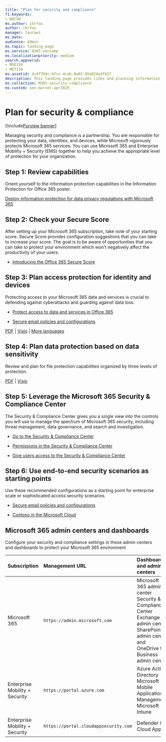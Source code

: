 ```yaml
---
title: "Plan for security and compliance"
f1.keywords:
- NOCSH
ms.author: chrfox
author: chrfox
manager: laurawi
ms.date: 
audience: Admin
ms.topic: landing-page
ms.service: O365-seccomp
ms.localizationpriority: medium
search.appverid: 
- MOE150
- MET150
ms.assetid: dc4f704c-6fcc-4cab-9a02-95a824e4fb57
description: This landing page provides links and planning information for security and compliance in Office 365.
ms.collection: M365-security-compliance 
ms.custom: seo-marvel-apr2020
---
```


# Plan for security &amp; compliance

[!include[Purview banner](../includes/purview-rebrand-banner.md)]

Managing security and compliance is a partnership. You are responsible for protecting your data, identities, and devices, while Microsoft vigorously protects Microsoft 365 services. You can use Microsoft 365 and Enterprise Mobility + Security (EMS) together to help you achieve the appropriate level of protection for your organization.
  
## Step 1: Review capabilities

Orient yourself to the information protection capabilities in the Information Protection for Office 365 poster. 
  
[Deploy information protection for data privacy regulations with Microsoft 365](../solutions/information-protection-deploy.md)
  
## Step 2: Check your Secure Score

After setting up your Microsoft 365 subscription, take note of your starting score. Secure Score provides configuration suggestions that you can take to increase your score. The goal is to be aware of opportunities that you can take to protect your environment which won't negatively affect the productivity of your users.
  
- [Introducing the Office 365 Secure Score](../security/defender/microsoft-secure-score.md)
    
## Step 3: Plan access protection for identity and devices

Protecting access to your Microsoft 365 data and services is crucial to defending against cyberattacks and guarding against data loss.
  
- [Protect access to data and services in Office 365](protect-access-to-data-and-services.md)
    
- [Secure email policies and configurations](../security/office-365-security/secure-email-recommended-policies.md)
    
[PDF](https://go.microsoft.com/fwlink/p/?linkid=841656) | [Visio](https://go.microsoft.com/fwlink/p/?linkid=841657) | [More languages](https://www.microsoft.com/download/details.aspx?id=55032)
  
## Step 4: Plan data protection based on data sensitivity

Review and plan for file protection capabilities organized by three levels of protection.
  
[PDF](https://download.microsoft.com/download/7/8/9/789645A5-BD10-4541-BC33-F8D1EFF5E911/MSFT_cloud_architecture_O365%20file%20protection.pdf) | [Visio](https://download.microsoft.com/download/7/8/9/789645A5-BD10-4541-BC33-F8D1EFF5E911/MSFT_cloud_architecture_O365%20file%20protection.vsdx)
  
## Step 5: Leverage the Microsoft 365 Security &amp; Compliance Center

The Security &amp; Compliance Center gives you a single view into the controls you will use to manage the spectrum of Microsoft 365 security, including threat management, data governance, and search and investigation. 
  
- [Go to the Security &amp; Compliance Center](./microsoft-365-compliance-center.md)
    
- [Permissions in the Security &amp; Compliance Center](~/security/office-365-security/protect-against-threats.md)
    
- [Give users access to the Security &amp; Compliance Center](~/security/office-365-security/grant-access-to-the-security-and-compliance-center.md)
    
## Step 6: Use end-to-end security scenarios as starting points

Use these recommended configurations as a starting point for enterprise scale or sophisticated access security scenarios.
  
- [Secure email policies and configurations](../security/office-365-security/secure-email-recommended-policies.md)
    
- [Contoso in the Microsoft Cloud](../enterprise/contoso-case-study.md)
    
## Microsoft 365 admin centers and dashboards

Configure your security and compliance settings in these admin centers and dashboards to protect your Microsoft 365 environment
  
|**Subscription**|**Management URL**|**Dashboards and admin centers**|
|:-----|:-----|:-----|
|Microsoft 365  <br/> |`https://admin.microsoft.com`  <br/> | Microsoft 365 admin center  <br/>  Security &amp; Compliance Center  <br/>  Exchange admin center  <br/>  SharePoint admin center and OneDrive for Business admin center  <br/> |
|Enterprise Mobility + Security  <br/> |`https://portal.azure.com`  <br/> | Azure Active Directory  <br/>  Microsoft Mobile Application Management  <br/>  Microsoft Intune  <br/> |
|Enterprise Mobility + Security  <br/> |`https://portal.cloudappsecurity.com`  <br/> | Defender for Cloud Apps  <br/> |
